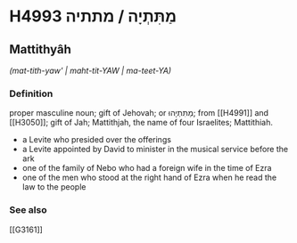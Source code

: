 # H4993 מַתִּתְיָה / מתתיה

## Mattithyâh

_(mat-tith-yaw' | maht-tit-YAW | ma-teet-YA)_

### Definition

proper masculine noun; gift of Jehovah; or מַתִּתְיָהוּ; from [[H4991]] and [[H3050]]; gift of Jah; Mattithjah, the name of four Israelites; Mattithiah.

- a Levite who presided over the offerings
- a Levite appointed by David to minister in the musical service before the ark
- one of the family of Nebo who had a foreign wife in the time of Ezra
- one of the men who stood at the right hand of Ezra when he read the law to the people
### See also

[[G3161]]

